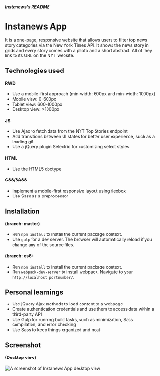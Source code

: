 ##### Instanews's README
# Instanews App
It is a one-page, responsive website that allows users to filter top news story categories via the New York Times API. It shows the news story in grids and every story comes with a photo and a short abstract. All of they link to its URL on the NYT website.

## Technologies used
#### RWD
- Use a mobile-first approach (min-width: 600px and min-width: 1000px)
- Mobile view: 0-600px
- Tablet view: 600-1000px
- Desktop view: >1000px

#### JS
- Use Ajax to fetch data from the NYT Top Stories endpoint
- Add transitions between UI states for better user experience, such as a loading gif 
- Use a jQuery plugin Selectric for customizing select styles

#### HTML
- Use the HTML5 doctype

#### CSS/SASS
- Implement a mobile-first responsive layout using flexbox
- Use Sass as a preprocessor

## Installation
#### (branch: master)
- Run `npm install` to install the current package context.
- Use `gulp` for a dev server. The browser will automatically reload if you change any of the source files.

#### (branch: es6)
- Run `npm install` to install the current package context.
- Run `webpack-dev-server` to install webpack. Navigate to your `http://localhost:portnumber/`.


## Personal learnings
- Use jQuery Ajax methods to load content to a webpage
- Create authentication credentials and use them to access data within a third-party API
- Use Gulp for running build tasks, such as minimization, Sass compilation, and error checking
- Use Sass to keep things organized and neat

## Screenshot
#### (Desktop view)
<img src="https://user-images.githubusercontent.com/6543823/28548052-bfb9317a-7086-11e7-9028-375bbf0af576.png" alt="A screenshot of Instanews App desktop view"/>

